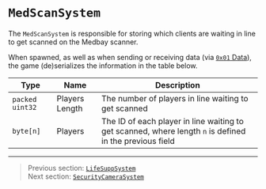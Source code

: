 # `MedScanSystem`

The `MedScanSystem` is responsible for storing which clients are waiting in line to get scanned on the Medbay scanner.

When spawned, as well as when sending or receiving data (via [`0x01` Data](../03_gamedata_and_gamedatato_message_types/01_data.md)), the game (de)serializes the information in the table below.

| Type | Name | Description |
| --- | --- | --- |
| `packed uint32` | Players Length | The number of players in line waiting to get scanned |
| `byte[n]` | Players | The ID of each player in line waiting to get scanned, where length `n` is defined in the previous field |

---

> Previous section: [`LifeSuppSystem`](03_lifesuppsystem.md)<br>
> Next section: [`SecurityCameraSystem`](05_securitycamerasystem.md)
